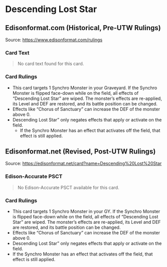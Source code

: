 # Descending Lost Star

## Edisonformat.com (Historical, Pre-UTW Rulings)

Source: https://www.edisonformat.com/rulings

### Card Text

> No card text found for this card.

### Card Rulings

*   This card targets 1 Synchro Monster in your Graveyard. If the Synchro Monster is flipped face-down while on the field, all effects of “Descending Lost Star” are wiped. The monster’s effects are re-applied, its Level and DEF are restored, and its battle position can be changed.
*   Effects like “Chorus of Sanctuary” can increase the DEF of the monster above 0.
*   Descending Lost Star” only negates effects that apply or activate on the field.
    *   If the Synchro Monster has an effect that activates off the field, that effect is still applied.

## Edisonformat.net (Revised, Post-UTW Rulings)

Source: https://edisonformat.net/card?name=Descending%20Lost%20Star

### Edison-Accurate PSCT

> No Edison-Accurate PSCT available for this card.

### Card Rulings

*   This card targets 1 Synchro Monster in your GY. If the Synchro Monster is flipped face-down while on the field, all effects of “Descending Lost Star” are wiped. The monster’s effects are re-applied, its Level and DEF are restored, and its battle position can be changed.
*   Effects like “Chorus of Sanctuary” can increase the DEF of the monster above 0.
*   Descending Lost Star” only negates effects that apply or activate on the field.
*   If the Synchro Monster has an effect that activates off the field, that effect is still applied.
            